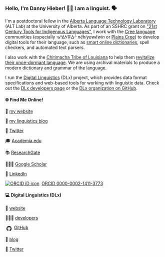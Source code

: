 ### Hello, I'm Danny Hieber! 👋🏻 I am a linguist. 🗣

I'm a postdoctoral fellow in the [Alberta Language Technology Laboratory][ALT-Lab] (ALT Lab) at the University of Alberta. As part of an SSHRC grant on ["21st Century Tools for Indigenous Languages"][21C], I work with the [Cree language][Cree] communities (especially ᓀᐦᐃᔭᐍᐏᐣ _nêhiyawêwin_ or [Plains Cree][Plains-Cree]) to develop digital tools for their language, such as [smart online dictionaries][dictionary], spell checkers, and automated text parsers.

I also work with the [Chitimacha Tribe of Louisiana][Chitimacha] to help them [revitalize their once-dormant language][renaissance]. We are using archival materials to produce a modern dictionary and grammar of the language.

I run the [Digital Linguistics][DLx] (DLx) project, which provides data format specifications and web-based tools for working with linguistic data. Check out the [DLx developers page][DLx-dev] or the [DLx organization on GitHub][DLx-GitHub].

<style>
  .octicon {
    margin:         0.25rem;
    vertical-align: top;
  }
</style>

#### 🌐 Find Me Online!

🔗 [my website][website]

📝 [my linguistics blog][blog]

💬 [Twitter][Twitter]

🎓 [Academia.edu][Academia]

📚 [ResearchGate][ResearchGate]

👨🏼‍🏫 [Google Scholar][Scholar]

👔 [LinkedIn][LinkedIn]

<div itemscope itemtype="https://schema.org/Person"><a itemprop="sameAs" content="https://orcid.org/0000-0002-1411-3773" href="https://orcid.org/0000-0002-1411-3773" target="orcid.widget" rel="me noopener noreferrer" style="vertical-align:top;"><img src="https://orcid.org/sites/default/files/images/orcid_16x16.png" style="width:1em;margin-right:.5em;" alt="ORCID iD icon">ORCID 0000-0002-1411-3773</a></div>

#### 💻 Digital Linguistics (DLx)

🔗 [website][DLx]

👨🏼‍💻 [developers][DLx-dev]

<img class=octicon src="github.svg" height="16" width="16"> [GitHub][DLx-GitHub]

📝 [blog][DLx-blog]

💬 [Twitter][DLx-Twitter]

<!-- LINKS -->
[21C]:          https://21c.tools/
[Academia]:     https://ucsb.academia.edu/dhieber
[ALT-Lab]:      https://altlab.artsrn.ualberta.ca/
[blog]:         https://blog.danielhieber.com/
[Chitimacha]:   https://en.wikipedia.org/wiki/Chitimacha
[Cree]:         https://en.wikipedia.org/wiki/Cree_language
[dictionary]:   https://altlab.ualberta.ca/itwewina/
[DLx]:          https://digitallinguistics.io/
[DLx-blog]:     https://medium.com/digital-linguistics
[DLx-dev]:      https://developer.digitallinguistics.io/
[DLx-GitHub]:   https://github.com/digitallinguistics
[DLx-Twitter]:  https://twitter.com/digitalling
[LinkedIn]:     https://www.linkedin.com/in/dwhieb/
[Plains-Cree]:  https://en.wikipedia.org/wiki/Plains_Cree
[renaissance]:  https://time.com/3975016/chitimacha-language-comeback/
[ResearchGate]: https://www.researchgate.net/profile/Daniel_Hieber
[Scholar]:      https://scholar.google.com/citations?user=szOfkaoAAAAJ&hl=en
[Twitter]:      https://twitter.com/dwhieb
[website]:      https://danielhieber.com/
